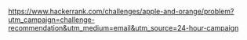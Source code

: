 https://www.hackerrank.com/challenges/apple-and-orange/problem?utm_campaign=challenge-recommendation&utm_medium=email&utm_source=24-hour-campaign